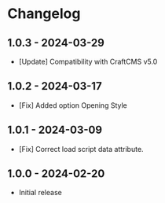 # Changelog

## 1.0.3 - 2024-03-29
- [Update] Compatibility with CraftCMS v5.0

## 1.0.2 - 2024-03-17
- [Fix] Added option Opening Style

## 1.0.1 - 2024-03-09
- [Fix] Correct load script data attribute.

## 1.0.0 - 2024-02-20
- Initial release
